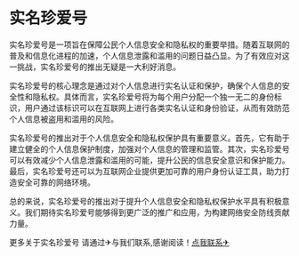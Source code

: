 # 实名珍爱号

实名珍爱号是一项旨在保障公民个人信息安全和隐私权的重要举措。随着互联网的普及和信息化进程的加速，个人信息泄露和滥用的问题日益凸显。为了有效应对这一挑战，实名珍爱号的推出无疑是一大利好消息。

实名珍爱号的核心理念是通过对个人信息进行实名认证和保护，确保个人信息的安全性和隐私权。具体而言，实名珍爱号将为每个用户分配一个独一无二的身份标识，用户通过该标识可以在互联网上进行各类实名认证和身份验证，从而有效防范个人信息被盗用和滥用的风险。

实名珍爱号的推出对于个人信息安全和隐私权保护具有重要意义。首先，它有助于建立健全的个人信息保护制度，加强对个人信息的管理和监管。其次，实名珍爱号可以有效减少个人信息泄露和滥用的可能，提升公民的信息安全意识和保护能力。最后，实名珍爱号还可以为互联网企业提供更加可靠的用户身份认证工具，助力打造安全可靠的网络环境。

总的来说，实名珍爱号的推出对于提升个人信息安全和隐私权保护水平具有积极意义。我们期待实名珍爱号能够得到更广泛的推广和应用，为构建网络安全防线贡献力量。

更多关于实名珍爱号 请通过✈与我们联系,感谢阅读！[点我联系✈](https://www.k02.cc)